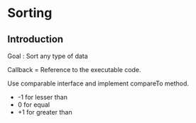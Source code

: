 Sorting
=

Introduction
-

Goal : Sort any type of data


Callback = Reference to the executable code.


Use comparable interface and implement compareTo method.

* -1 for lesser than
* 0 for equal
* +1 for greater than
